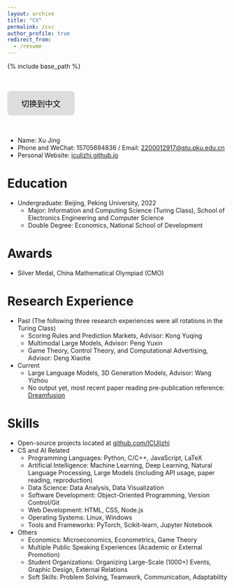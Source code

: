 ```yaml
---
layout: archive
title: "CV"
permalink: /cv/
author_profile: true
redirect_from:
  - /resume
---
```




{% include base_path %}

<head>
    <meta charset="UTF-8">
    <meta name="viewport" content="width=device-width, initial-scale=1.0">
    <title>中文页面</title>
    <style>
        .btn {
            background-color: #ddd; 
            border: none;
            color: black;
            padding: 15px 32px;
            text-align: center;
            text-decoration: none;
            display: inline-block;
            font-size: 18px;
            cursor: pointer;
            border-radius: 8px;
            transition: background-color 0.3s, transform 0.2s;
        }
        .btn:hover {
            background-color: #ccc; 
            transform: scale(1.1); /* 放大效果 */
        }
        .btn:active {
            background-color: #bbb; /* 点击时变更颜色 */
            transform: scale(1.05); /* 按钮按下时稍微缩小 */
        }
    </style>
</head>
<body>
    <br/><br/>
    <div class="container">
<button class="btn" onclick="window.location.href='/cv-zh'">切换到中文</button>
    </div>
    <br/><br/>
</body>

* Name: Xu Jing  
* Phone and WeChat: 15705694836 / Email: [2200012917@stu.pku.edu.cn](2200012917@stu.pku.edu.cn)
* Personal Website: [iculizhi.github.io](https://iculizhi.github.io/)

Education
======
* Undergraduate: Beijing, Peking University, 2022
  * Major: Information and Computing Science (Turing Class), School of Electronics Engineering and Computer Science
  * Double Degree: Economics, National School of Development

Awards
======
* Silver Medal, China Mathematical Olympiad (CMO)

Research Experience
======
* Past (The following three research experiences were all rotations in the Turing Class) 
  * Scoring Rules and Prediction Markets, Advisor: Kong Yuqing
  * Multimodal Large Models, Advisor: Peng Yuxin
  * Game Theory, Control Theory, and Computational Advertising, Advisor: Deng Xiaotie
* Current
  * Large Language Models, 3D Generation Models, Advisor: Wang Yizhou
  * No output yet, most recent paper reading pre-publication reference: [Dreamfusion](https://www.bilibili.com/video/BV1QkNHeHE3y/?vd_source=0de3e2c2bc626ecfacd0dcb9c7e40ce7)

Skills
======
* Open-source projects located at [github.com/ICUlizhi](https://github.com/ICUlizhi)
* CS and AI Related
  * Programming Languages: Python, C/C++, JavaScript, LaTeX
  * Artificial Intelligence: Machine Learning, Deep Learning, Natural Language Processing, Large Models (including API usage, paper reading, reproduction)
  * Data Science: Data Analysis, Data Visualization
  * Software Development: Object-Oriented Programming, Version Control/Git
  * Web Development: HTML, CSS, Node.js
  * Operating Systems: Linux, Windows
  * Tools and Frameworks: PyTorch, Scikit-learn, Jupyter Notebook
* Others
  * Economics: Microeconomics, Econometrics, Game Theory
  * Multiple Public Speaking Experiences (Academic or External Promotion)
  * Student Organizations: Organizing Large-Scale (1000+) Events, Graphic Design, External Relations
  * Soft Skills: Problem Solving, Teamwork, Communication, Adaptability



<!--
Work experience
======
* Summer 2015: Research Assistant
  * Github University
  * Duties included: Tagging issues
  * Supervisor: Professor Git

* Fall 2015: Research Assistant
  * Github University
  * Duties included: Merging pull requests
  * Supervisor: Professor Hub
  


Publications
======
  <ul>{% for post in site.publications %}
    {% include archive-single-cv.html %}
  {% endfor %}</ul>
  
Talks
======
  <ul>{% for post in site.talks %}
    {% include archive-single-talk-cv.html %}
  {% endfor %}</ul>
  
Teaching
======
  <ul>{% for post in site.teaching %}
    {% include archive-single-cv.html %}
  {% endfor %}</ul>
  
Service and leadership
======
* Currently signed in to 43 different slack teams
-->